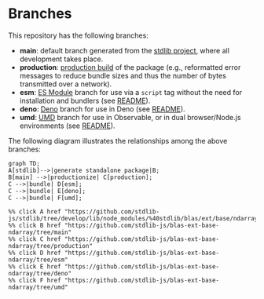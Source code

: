 <!--

@license Apache-2.0

Copyright (c) 2022 The Stdlib Authors.

Licensed under the Apache License, Version 2.0 (the "License");
you may not use this file except in compliance with the License.
You may obtain a copy of the License at

    http://www.apache.org/licenses/LICENSE-2.0

Unless required by applicable law or agreed to in writing, software
distributed under the License is distributed on an "AS IS" BASIS,
WITHOUT WARRANTIES OR CONDITIONS OF ANY KIND, either express or implied.
See the License for the specific language governing permissions and
limitations under the License.

-->

# Branches

This repository has the following branches:

-   **main**: default branch generated from the [stdlib project][stdlib-url], where all development takes place.
-   **production**: [production build][production-url] of the package (e.g., reformatted error messages to reduce bundle sizes and thus the number of bytes transmitted over a network).
-   **esm**: [ES Module][esm-url] branch for use via a `script` tag without the need for installation and bundlers (see [README][esm-readme]).
-   **deno**: [Deno][deno-url] branch for use in Deno (see [README][deno-readme]).
-   **umd**: [UMD][umd-url] branch for use in Observable, or in dual browser/Node.js environments (see [README][umd-readme]).

The following diagram illustrates the relationships among the above branches:

```mermaid
graph TD;
A[stdlib]-->|generate standalone package|B;
B[main] -->|productionize| C[production];
C -->|bundle| D[esm];
C -->|bundle| E[deno];
C -->|bundle| F[umd];

%% click A href "https://github.com/stdlib-js/stdlib/tree/develop/lib/node_modules/%40stdlib/blas/ext/base/ndarray"
%% click B href "https://github.com/stdlib-js/blas-ext-base-ndarray/tree/main"
%% click C href "https://github.com/stdlib-js/blas-ext-base-ndarray/tree/production"
%% click D href "https://github.com/stdlib-js/blas-ext-base-ndarray/tree/esm"
%% click E href "https://github.com/stdlib-js/blas-ext-base-ndarray/tree/deno"
%% click F href "https://github.com/stdlib-js/blas-ext-base-ndarray/tree/umd"
```

[stdlib-url]: https://github.com/stdlib-js/stdlib/tree/develop/lib/node_modules/%40stdlib/blas/ext/base/ndarray
[production-url]: https://github.com/stdlib-js/blas-ext-base-ndarray/tree/production
[deno-url]: https://github.com/stdlib-js/blas-ext-base-ndarray/tree/deno
[deno-readme]: https://github.com/stdlib-js/blas-ext-base-ndarray/blob/deno/README.md
[umd-url]: https://github.com/stdlib-js/blas-ext-base-ndarray/tree/umd
[umd-readme]: https://github.com/stdlib-js/blas-ext-base-ndarray/blob/umd/README.md
[esm-url]: https://github.com/stdlib-js/blas-ext-base-ndarray/tree/esm
[esm-readme]: https://github.com/stdlib-js/blas-ext-base-ndarray/blob/esm/README.md